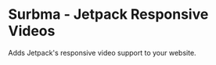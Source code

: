 Surbma - Jetpack Responsive Videos
===============================

Adds Jetpack's responsive video support to your website.